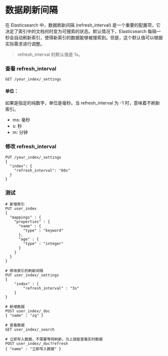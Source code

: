 # 数据刷新间隔

在 Elasticsearch 中，数据刷新间隔 (refresh_interval) 是一个重要的配置项，它决定了索引中的文档何时变为可搜索的状态。默认情况下，Elasticsearch 每隔一秒会自动刷新索引，使得新索引的数据能够被搜索到。但是，这个默认值可以根据实际需求进行调整。

> refresh_interval 的默认值是 1s。

### 查看 refresh_interval

```
GET /your_index/_settings
```

#### 单位：

如果是指定的纯数字，单位是毫秒。当 refresh_interval 为 -1 时，意味着不刷新索引。

- ms: 毫秒
- s: 秒
- m: 分钟

### 修改 refresh_interval

```
PUT /your_index/_settings
{
  "index": {
    "refresh_interval": "60s"
  }
}
```

### 测试

```
# 新增索引
PUT user_index
{
  "mappings" : {
    "properties" : {
      "name" : {
        "type" : "keyword"
      },
      "age" : {
        "type" : "integer"
      }
    }
  }
}

# 修改索引的刷新间隔
PUT user_index/_settings
{
    "index" : {
        "refresh_interval" : "3s"
    }
}

# 新增数据
POST user_index/_doc
{ "name" : "zq" }

# 查看数据
GET user_index/_search

# 立即写入数据，不需要等待刷新，马上就能查看实时数据
POST user_index/_doc?refresh
{ "name" : "立即写入数据" }
```